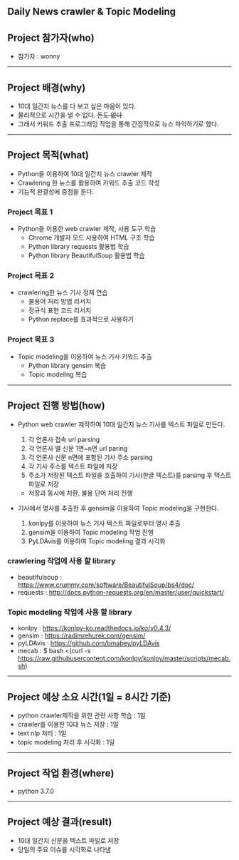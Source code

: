 Daily News crawler & Topic Modeling
-----------------------------------

## Project 참가자(who)

* 참가자 : wonny
-----------------------------------

## Project 배경(why)

* 10대 일간지 뉴스를 다 보고 싶은 마음이 있다.
* 물리적으로 시간을 낼 수 없다. ~~돈도 없다~~
* 그래서 키워드 추출 프로그래밍 작업을 통해 간접적으로 뉴스 파악하기로 했다.
-----------------------------------

## Project 목적(what)

* Python을 이용하여 10대 일간지 뉴스 crawler 제작
* Crawlering 한 뉴스를 활용하여 키워드 추출 코드 작성
* 기능적 완결성에 중점을 둔다.

### Project 목표 1

* Python을 이용한 web crawler 제작, 사용 도구 학습
  - Chrome 개발자 모드 사용하여 HTML 구조 학습
  - Python library requests 활용법 학습
  - Python library BeautifulSoup 활용법 학습

### Project 목표 2

* crawlering한 뉴스 기사 정제 연습
  - 불용어 처리 방법 리서치
  - 정규식 표현 코드 리서치
  - Python replace를 효과적으로 사용하기

### Project 목표 3

* Topic modeling을 이용하여 뉴스 기사 키워드 추출
  - Python library gensim 복습
  - Topic modeling 복습
-----------------------------------

## Project 진행 방법(how)

* Python web crawler 제작하여 10대 일간지 뉴스 기사를 텍스트 파일로 만든다.
  1. 각 언론사 접속 url parsing
  2. 각 언론사 별 신문 1면~n면 url paring
  3. 각 언론사 신문 n면에 포함된 기사 주소 parsing
  4. 각 기사 주소를 텍스트 파일에 저장
  5. 주소가 저장된 텍스트 파일을 호출하여 기사(한글 텍스트)를 parsing 후 텍스트 파일로 저장
    - 저장과 동시에 치환, 불용 단어 처리 진행

* 기사에서 명사를 추출한 후 gensim을 이용하여 Topic modeling을 구현한다.
  1. konlpy를 이용하여 뉴스 기사 텍스트 파일로부터 명사 추출
  2. gensim을 이용하여 Topic modeling 작업 진행
  3. PyLDAvis를 이용하여 Topic modeling 결과 시각화

### crawlering 작업에 사용 할 library
* beautifulsoup : https://www.crummy.com/software/BeautifulSoup/bs4/doc/
* requests : http://docs.python-requests.org/en/master/user/quickstart/

### Topic modeling 작업에 사용 할 library
* konlpy : https://konlpy-ko.readthedocs.io/ko/v0.4.3/
* gensim : https://radimrehurek.com/gensim/
* pyLDAvis : https://github.com/bmabey/pyLDAvis
* mecab : $ bash <(curl -s https://raw.githubusercontent.com/konlpy/konlpy/master/scripts/mecab.sh)
-----------------------------------

## Project 예상 소요 시간(1일 = 8시간 기준)
* python crawler제작을 위한 관련 사항 학습 : 1일
* crawler를 이용한 10대 뉴스 저장 : 1일
* text nlp 처리 : 1일
* topic modeling 처리 후 시각화 : 1일
-----------------------------------

## Project 작업 환경(where)
* python 3.7.0
-----------------------------------

## Project 예상 결과(result)
* 10대 일간지 신문을 텍스트 파일로 저장
* 당일의 주요 이슈를 시각화로 나타냄
